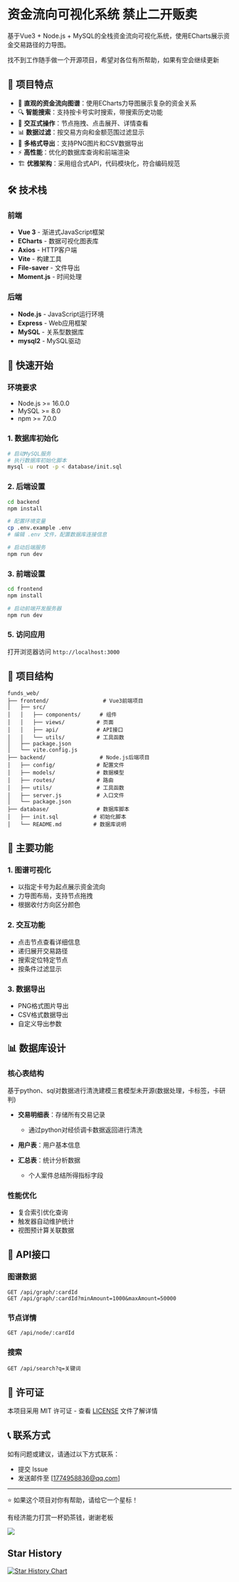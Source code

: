 # 资金流向可视化系统 禁止二开贩卖

基于Vue3 + Node.js + MySQL的全栈资金流向可视化系统，使用ECharts展示资金交易路径的力导图。

找不到工作随手做一个开源项目，希望对各位有所帮助，如果有空会继续更新

## 📌 项目特点

- 🎯 **直观的资金流向图谱**：使用ECharts力导图展示复杂的资金关系
- 🔍 **智能搜索**：支持按卡号实时搜索，带搜索历史功能
- 🎨 **交互式操作**：节点拖拽、点击展开、详情查看
- 📊 **数据过滤**：按交易方向和金额范围过滤显示
- 📸 **多格式导出**：支持PNG图片和CSV数据导出
- ⚡ **高性能**：优化的数据库查询和前端渲染
- 🏗️ **优雅架构**：采用组合式API，代码模块化，符合编码规范


## 🛠️ 技术栈

### 前端
- **Vue 3** - 渐进式JavaScript框架
- **ECharts** - 数据可视化图表库
- **Axios** - HTTP客户端
- **Vite** - 构建工具
- **File-saver** - 文件导出
- **Moment.js** - 时间处理

### 后端
- **Node.js** - JavaScript运行环境
- **Express** - Web应用框架
- **MySQL** - 关系型数据库
- **mysql2** - MySQL驱动

## 🚀 快速开始

### 环境要求
- Node.js >= 16.0.0
- MySQL >= 8.0
- npm >= 7.0.0


### 1. 数据库初始化
```bash
# 启动MySQL服务
# 执行数据库初始化脚本
mysql -u root -p < database/init.sql
```

### 2. 后端设置
```bash
cd backend
npm install

# 配置环境变量
cp .env.example .env
# 编辑 .env 文件，配置数据库连接信息

# 启动后端服务
npm run dev
```

### 3. 前端设置
```bash
cd frontend
npm install

# 启动前端开发服务器
npm run dev
```

### 5. 访问应用
打开浏览器访问 `http://localhost:3000`

## 📁 项目结构

```
funds_web/
├── frontend/                 # Vue3前端项目
│   ├── src/
│   │   ├── components/      # 组件
│   │   ├── views/          # 页面
│   │   ├── api/            # API接口
│   │   └── utils/          # 工具函数
│   ├── package.json
│   └── vite.config.js
├── backend/                 # Node.js后端项目
│   ├── config/             # 配置文件
│   ├── models/             # 数据模型
│   ├── routes/             # 路由
│   ├── utils/              # 工具函数
│   ├── server.js           # 入口文件
│   └── package.json
├── database/               # 数据库脚本
│   ├── init.sql           # 初始化脚本
│   └── README.md          # 数据库说明
```

## 🔧 主要功能

### 1. 图谱可视化
- 以指定卡号为起点展示资金流向
- 力导图布局，支持节点拖拽
- 根据收付方向区分颜色

### 2. 交互功能
- 点击节点查看详细信息
- 递归展开交易路径
- 搜索定位特定节点
- 按条件过滤显示

### 3. 数据导出
- PNG格式图片导出
- CSV格式数据导出
- 自定义导出参数

## 📊 数据库设计

### 核心表结构

基于python、sql对数据进行清洗建模三套模型未开源(数据处理，卡标签，卡研判)

- **交易明细表**：存储所有交易记录
  - 通过python对经侦调卡数据返回进行清洗

- **用户表**：用户基本信息
- **汇总表**：统计分析数据
  - 个人案件总结所得指标字段


### 性能优化
- 复合索引优化查询
- 触发器自动维护统计
- 视图预计算关联数据

## 🔌 API接口

### 图谱数据
```
GET /api/graph/:cardId
GET /api/graph/:cardId?minAmount=1000&maxAmount=50000
```

### 节点详情
```
GET /api/node/:cardId
```

### 搜索
```
GET /api/search?q=关键词
```



## 📄 许可证

本项目采用 MIT 许可证 - 查看 [LICENSE](LICENSE) 文件了解详情

## 📞 联系方式

如有问题或建议，请通过以下方式联系：
- 提交 Issue
- 发送邮件至 [1774958836@qq.com]

---

⭐ 如果这个项目对你有帮助，请给它一个星标！

有经济能力打赏一杯奶茶钱，谢谢老板

![](README.assets/%E5%BE%AE%E4%BF%A1%E5%9B%BE%E7%89%87_20250817161045_15.jpg)
## Star History

[![Star History Chart](https://api.star-history.com/svg?repos=XiaoyaoGG1024/funds_webBaseline&type=Date)](https://www.star-history.com/#XiaoyaoGG1024/funds_webBaseline&Date)
